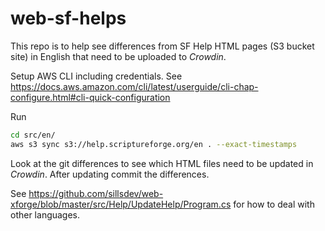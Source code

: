# web-sf-helps

This repo is to help see differences from SF Help HTML pages (S3 bucket site) in English that need to be uploaded to *Crowdin*.

Setup AWS CLI including credentials. See https://docs.aws.amazon.com/cli/latest/userguide/cli-chap-configure.html#cli-quick-configuration

Run
```bash
cd src/en/
aws s3 sync s3://help.scriptureforge.org/en . --exact-timestamps
```

Look at the git differences to see which HTML files need to be updated in *Crowdin*. After updating commit the differences.

See https://github.com/sillsdev/web-xforge/blob/master/src/Help/UpdateHelp/Program.cs for how to deal with other languages.
